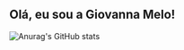 ## Olá, eu sou a Giovanna Melo!

![Anurag's GitHub stats](https://github-readme-stats.vercel.app/api?username=anuraghazra&show_icons=true&theme=nightowl)
